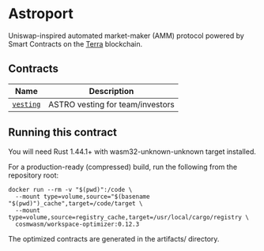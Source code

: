 # Astroport

Uniswap-inspired automated market-maker (AMM) protocol powered by Smart Contracts on the [Terra](https://terra.money) blockchain.

## Contracts

| Name                           | Description                      |
| ------------------------------ | -------------------------------- |
| [`vesting`](contracts/vesting) | ASTRO vesting for team/investors |

## Running this contract

You will need Rust 1.44.1+ with wasm32-unknown-unknown target installed.

For a production-ready (compressed) build, run the following from the repository root:

```
docker run --rm -v "$(pwd)":/code \
  --mount type=volume,source="$(basename "$(pwd)")_cache",target=/code/target \
  --mount type=volume,source=registry_cache,target=/usr/local/cargo/registry \
  cosmwasm/workspace-optimizer:0.12.3
```

The optimized contracts are generated in the artifacts/ directory.
